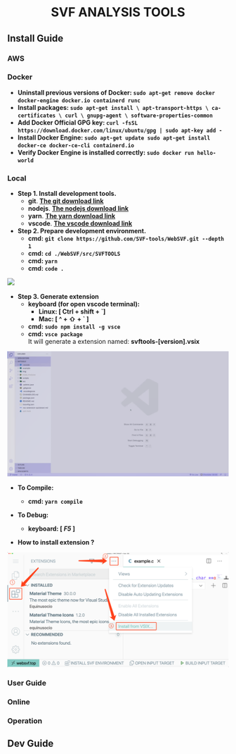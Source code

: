 # **<p align="center">SVF ANALYSIS TOOLS</p>**

## **Install Guide**

### **AWS**

### **Docker**
- **Uninstall previous versions of Docker: `sudo apt-get remove docker docker-engine docker.io containerd runc`**
- **Install packages: `sudo apt-get install \
                        apt-transport-https \
                        ca-certificates \
                        curl \
                        gnupg-agent \
                        software-properties-common`**
- **Add Docker Official GPG key: `curl -fsSL https://download.docker.com/linux/ubuntu/gpg | sudo apt-key add -`**
- **Install Docker Engine: `sudo apt-get update sudo apt-get install docker-ce docker-ce-cli containerd.io`**
- **Verify Docker Engine is installed correctly: `sudo docker run hello-world`**
### **Local**
- **Step 1. Install development tools.**
    - **git**. **[The git download link](https://code.visualstudio.com/)**
    - **nodejs**. **[The nodejs download link](https://nodejs.org/zh-cn/download/)**
    - **yarn**. **[The yarn download link](https://classic.yarnpkg.com/en/docs/install/#windows-stable)**
    - **vscode**. **[The vscode download link](https://code.visualstudio.com/)**
- **Step 2. Prepare development environment.**
    - **cmd: `git clone https://github.com/SVF-tools/WebSVF.git --depth 1`**  
    - **cmd: `cd ./WebSVF/src/SVFTOOLS`**  
    - **cmd: `yarn`**  
    - **cmd: `code .`**  
<img src='https://github.com/SVF-tools/WebSVF/blob/master/docs/env.gif?raw=true' width='720'/>

- **Step 3. Generate extension**
    - **keyboard (for open vscode terminal):**  
        - **Linux: [ Ctrl + shift + `]**  
        - **Mac: [ ^ + ⇧ + ` ]**
    - **cmd: `sudo npm install -g vsce`** 
    - **cmd: `vsce package`**  
It will generate a extension named: **svftools-[version].vsix**
<img src='https://github.com/SVF-tools/WebSVF/blob/master/docs/vsce.gif?raw=true' width='720'/>

- **To Compile:**   
    - **cmd: `yarn compile`**  
- **To Debug:**  
    - **keyboard: [ _F5_ ]**  

- **How to install extension ?**
<img src='https://github.com/SVF-tools/WebSVF/blob/master/docs/vsix_install.png?raw=true' width='720'/>

### **User Guide**

### **Online**

### **Operation**

## **Dev Guide**
